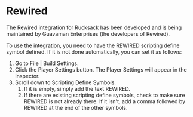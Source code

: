 # Rewired

The Rewired integration for Rucksack has been developed and is being maintained by Guavaman Enterprises (the developers of Rewired).

To use the integration, you need to have the REWIRED scripting define symbol defined. If it is not done automatically, you can set it as follows:

1. Go to File | Build Settings.
2. Click the Player Settings button. The Player Settings will appear in the Inspector.
3. Scroll down to Scripting Define Symbols. 
   1. If it is empty, simply add the text REWIRED.
   2. If there are existing scripting define symbols, check to make sure REWIRED is not already there. If it isn't, add a comma followed by REWIRED at the end of the other symbols.

